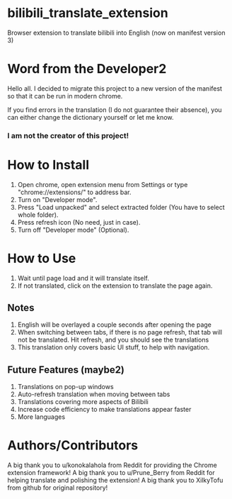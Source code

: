 # bilibili_translate_extension
Browser extension to translate bilibili into English (now on manifest version 3)

# Word from the Developer2
Hello all. I decided to migrate this project to a new version of the manifest so that it can be run in modern chrome.

If you find errors in the translation (I do not guarantee their absence), you can either change the dictionary yourself or let me know.

### I am not the creator of this project!

# How to Install
1. Open chrome, open extension menu from Settings or type "chrome://extensions/" to address bar.
2. Turn on "Developer mode".
3. Press "Load unpacked" and select extracted folder (You have to select whole folder).
4. Press refresh icon (No need, just in case).
5. Turn off "Developer mode" (Optional).

# How to Use
1. Wait until page load and it will translate itself.
2. If not translated, click on the extension to translate the page again.

## Notes
1. English will be overlayed a couple seconds after opening the page
2. When switching between tabs, if there is no page refresh, that tab will not be translated. Hit refresh, and you should see the translations
3. This translation only covers basic UI stuff, to help with navigation. 

## Future Features (maybe2)
1. Translations on pop-up windows
2. Auto-refresh translation when moving between tabs
3. Translations covering more aspects of Bilibili
4. Increase code efficiency to make translations appear faster
4. More languages

# Authors/Contributors
A big thank you to u/konokalahola from Reddit for providing the Chrome extension framework!
A big thank you to u/Prune_Berry from Reddit for helping translate and polishing the extension!
A big thank you to XilkyTofu from github for original repository!
